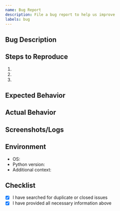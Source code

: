 ```yaml
---
name: Bug Report
description: File a bug report to help us improve
labels: bug
---
```


## Bug Description

<!-- A clear and concise description of what the bug is. -->

## Steps to Reproduce

1.
2.
3.

## Expected Behavior

<!-- A clear and concise description of what you expected to happen. -->

## Actual Behavior

<!-- What actually happened? -->

## Screenshots/Logs

<!-- If applicable, add screenshots or logs to help explain your problem. -->

## Environment

- OS:
- Python version:
- Additional context:

## Checklist

- [x] I have searched for duplicate or closed issues
- [x] I have provided all necessary information above
